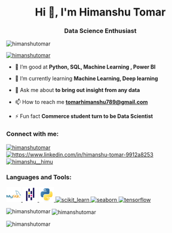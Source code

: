 <h1 align="center">Hi 👋, I'm Himanshu Tomar</h1>
<h3 align="center">Data Science Enthusiast</h3

<p align="left"> <img src="https://komarev.com/ghpvc/?username=himanshutomar&label=Profile%20views&color=0e75b6&style=flat" alt="himanshutomar" /> </p>

<p align="left"> <a href="https://twitter.com/himanshutomar" target="blank"><img src="https://img.shields.io/twitter/follow/himanshutomar?logo=twitter&style=for-the-badge" alt="himanshutomar" /></a> </p>

- 🌱 I’m good at **Python, SQL, Machine Learning , Power BI**

- 🌱 I’m currently learning **Machine Learning, Deep learning**

- 💬 Ask me about **to bring out insight from any data**

- 📫 How to reach me **tomarhimanshu789@gmail.com**

- ⚡ Fun fact **Commerce student turn to be Data Scientist**

<h3 align="left">Connect with me:</h3>
<p align="left">
<a href="https://twitter.com/himanshutomar" target="blank"><img align="center" src="https://raw.githubusercontent.com/rahuldkjain/github-profile-readme-generator/master/src/images/icons/Social/twitter.svg" alt="himanshutomar" height="30" width="40" /></a>
<a href="https://linkedin.com/in/https://www.linkedin.com/in/himanshu-tomar-9912a8253" target="blank"><img align="center" src="https://raw.githubusercontent.com/rahuldkjain/github-profile-readme-generator/master/src/images/icons/Social/linked-in-alt.svg" alt="https://www.linkedin.com/in/himanshu-tomar-9912a8253" height="30" width="40" /></a>
<a href="https://instagram.com/himanshu__himu" target="blank"><img align="center" src="https://raw.githubusercontent.com/rahuldkjain/github-profile-readme-generator/master/src/images/icons/Social/instagram.svg" alt="himanshu__himu" height="30" width="40" /></a>
</p>

<h3 align="left">Languages and Tools:</h3>
<p align="left"> <a href="https://www.mysql.com/" target="_blank" rel="noreferrer"> <img src="https://raw.githubusercontent.com/devicons/devicon/master/icons/mysql/mysql-original-wordmark.svg" alt="mysql" width="40" height="40"/> </a> <a href="https://pandas.pydata.org/" target="_blank" rel="noreferrer"> <img src="https://raw.githubusercontent.com/devicons/devicon/2ae2a900d2f041da66e950e4d48052658d850630/icons/pandas/pandas-original.svg" alt="pandas" width="40" height="40"/> </a> <a href="https://www.python.org" target="_blank" rel="noreferrer"> <img src="https://raw.githubusercontent.com/devicons/devicon/master/icons/python/python-original.svg" alt="python" width="40" height="40"/> </a> <a href="https://scikit-learn.org/" target="_blank" rel="noreferrer"> <img src="https://upload.wikimedia.org/wikipedia/commons/0/05/Scikit_learn_logo_small.svg" alt="scikit_learn" width="40" height="40"/> </a> <a href="https://seaborn.pydata.org/" target="_blank" rel="noreferrer"> <img src="https://seaborn.pydata.org/_images/logo-mark-lightbg.svg" alt="seaborn" width="40" height="40"/> </a> <a href="https://www.tensorflow.org" target="_blank" rel="noreferrer"> <img src="https://www.vectorlogo.zone/logos/tensorflow/tensorflow-icon.svg" alt="tensorflow" width="40" height="40"/> </a> </p>

<p><img align="left" src="https://github-readme-stats.vercel.app/api/top-langs?username=himanshutomar&show_icons=true&locale=en&layout=compact" alt="himanshutomar" /></p>

<p>&nbsp;<img align="center" src="https://github-readme-stats.vercel.app/api?username=himanshutomar&show_icons=true&locale=en" alt="himanshutomar" /></p>

<p><img align="center" src="https://github-readme-streak-stats.herokuapp.com/?user=himanshutomar&" alt="himanshutomar" /></p>
